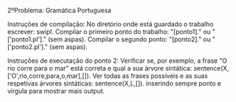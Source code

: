 2ºProblema: Gramática Portuguesa

Instruções de compilação:
No diretório onde está guardado o trabalho escrever: swipl.
Compilar o primeiro ponto do trabalho: "[ponto1]." ou "['ponto1.pl']." (sem aspas).
Compilar o segundo ponto: "[ponto2]." ou "['ponto2.pl']." (sem aspas).

Instruções de executação do ponto 2:
Verificar se, por exemplo, a frase "O rio corre para o mar" está correta e qual a sua árvore sintática: sentence(X,['O',rio,corre,para,o,mar],[]).
Ver todas as frases possíveis e as suas respetivas árvores sintáticas:
sentence(X,L,[]). inserindo sempre ponto e vírgula para mostrar mais output.

